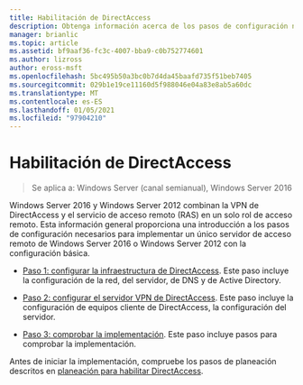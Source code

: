 ```yaml
---
title: Habilitación de DirectAccess
description: Obtenga información acerca de los pasos de configuración necesarios para implementar un único servidor de acceso remoto de Windows Server 2016 o Windows Server 2012 con la configuración básica.
manager: brianlic
ms.topic: article
ms.assetid: bf9aaf36-fc3c-4007-bba9-c0b752774601
ms.author: lizross
author: eross-msft
ms.openlocfilehash: 5bc495b50a3bc0b7d4da45baafd735f51beb7405
ms.sourcegitcommit: 029b1e19ce11160d5f988046e04a83e8ab5a60dc
ms.translationtype: MT
ms.contentlocale: es-ES
ms.lasthandoff: 01/05/2021
ms.locfileid: "97904210"
---
```

# <a name="enable-directaccess"></a>Habilitación de DirectAccess

>Se aplica a: Windows Server (canal semianual), Windows Server 2016

 Windows Server 2016 y Windows Server 2012 combinan la VPN de DirectAccess y el servicio de acceso remoto (RAS) en un solo rol de acceso remoto. Esta información general proporciona una introducción a los pasos de configuración necesarios para implementar un único servidor de acceso remoto de Windows Server 2016 o Windows Server 2012 con la configuración básica.

-   [Paso 1: configurar la infraestructura de DirectAccess](step-1-configure-da-inf-davpn.md). Este paso incluye la configuración de la red, del servidor, de DNS y de Active Directory.

-   [Paso 2: configurar el servidor VPN de DirectAccess](step-2-configure-server-davpn.md). Este paso incluye la configuración de equipos cliente de DirectAccess, la configuración del servidor.

-   [Paso 3: comprobar la implementación](step-3-verify-davpn.md). Este paso incluye pasos para comprobar la implementación.

Antes de iniciar la implementación, compruebe los pasos de planeación descritos en [planeación para habilitar DirectAccess](Plan-to-Enable-DirectAccess.md).



